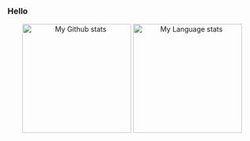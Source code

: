 

### Hello

<div align="center"> 
  <img 
    src="https://github-readme-stats.vercel.app/api?username=ishiko732&show_icons=true&theme=transparent"
    alt="My Github stats"
    height="220"
  />
  <img 
    src="https://github-readme-stats.vercel.app/api/top-langs/?username=ishiko732&show_icons=true&theme=transparent&hide=javascript,java"
    alt="My Language stats"
    height="220"
  />
</div>